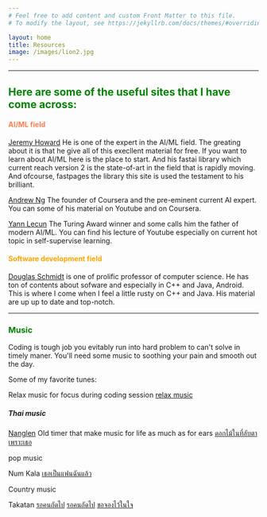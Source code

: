 ```yaml
---
# Feel free to add content and custom Front Matter to this file.
# To modify the layout, see https://jekyllrb.com/docs/themes/#overriding-theme-defaults

layout: home
title: Resources
image: /images/lion2.jpg
---
```


---
## <span style="color:green">Here are some of the useful sites that I have come across:</span>

#### <span style="color:coral"> AI/ML field</span>
[Jeremy Howard](https://www.fast.ai/) He is one of the expert in the AI/ML field. The greating about it is that he give all of this execllent material for free. If you want to learn about AI/ML here is the place to start. And his fastai library which current reach version 2 is the state-of-art in the field that is rapidly moving. And ofcourse, fastpages the library this site is used the testament to his brilliant.

[Andrew Ng](https://en.wikipedia.org/wiki/Andrew_Ng) The founder of Coursera and the pre-eminent current AI expert. You can some of his material on Youtube and on Coursera.

[Yann Lecun](http://yann.lecun.com/) The Turing Award winner and some calls him the father of modern AI/ML. You can find his lecture of Youtube especially on current hot topic in self-supervise learning.

#### <span style="color:orange"> Software development field </span>

[Douglas Schmidt](http://www.dre.vanderbilt.edu/~schmidt/) is one of prolific professor of computer science. He has ton of contents about sofware and especially in C++ and Java, Android. This is where I come when I feel a little rusty on C++ and Java. His material are up up to date and top-notch.

---

### <span style="color:green"> Music </span>

Coding is tough job you evitably run into hard problem to can't solve in timely maner. You'll need some music to soothing your pain and smooth out the day.

Some of my favorite tunes:

Relax music for focus during coding session
[relax music](https://www.youtube.com/watch?v=iqmO1RlqorU)

##### Thai music

[Nanglen](https://www.youtube.com/c/NangLenGroup/featured)
Old timer that make music for life as much as for ears
[ดอกไม้ในที่ลับตา](https://www.youtube.com/watch?v=WW4FVEPkbkQ)
[เพราะเธอ](https://www.youtube.com/watch?v=X-oHiKtUXzk)


pop music

Num Kala
[เธอเป็นแฟนฉันแล้ว](https://www.youtube.com/watch?v=ihnUYwsibOU)

Country music

Takatan
[รอคนถัดไป](https://www.youtube.com/watch?v=J5SVUikmwBo)
[รอคนถัดไป](https://www.youtube.com/watch?v=c6Yg4l6BoR4)
[ขอจองไว้ในใจ](https://www.youtube.com/watch?v=h0hGII82Hhc)
